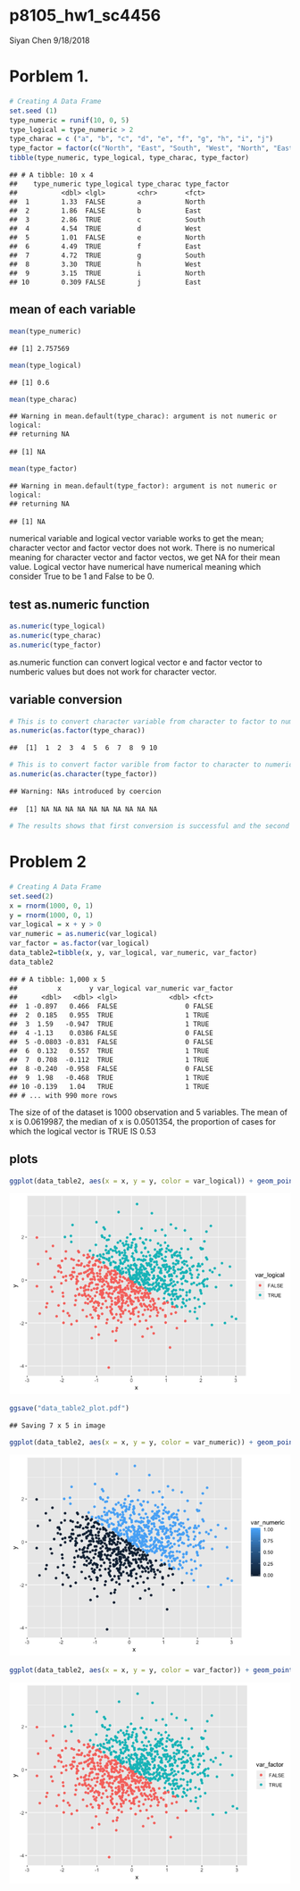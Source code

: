 p8105\_hw1\_sc4456
================
Siyan Chen
9/18/2018

Porblem 1.
==========

``` r
# Creating A Data Frame
set.seed (1) 
type_numeric = runif(10, 0, 5)
type_logical = type_numeric > 2
type_charac = c ("a", "b", "c", "d", "e", "f", "g", "h", "i", "j")
type_factor = factor(c("North", "East", "South", "West", "North", "East", "South", "West", "North", "East"))
tibble(type_numeric, type_logical, type_charac, type_factor)
```

    ## # A tibble: 10 x 4
    ##    type_numeric type_logical type_charac type_factor
    ##           <dbl> <lgl>        <chr>       <fct>      
    ##  1        1.33  FALSE        a           North      
    ##  2        1.86  FALSE        b           East       
    ##  3        2.86  TRUE         c           South      
    ##  4        4.54  TRUE         d           West       
    ##  5        1.01  FALSE        e           North      
    ##  6        4.49  TRUE         f           East       
    ##  7        4.72  TRUE         g           South      
    ##  8        3.30  TRUE         h           West       
    ##  9        3.15  TRUE         i           North      
    ## 10        0.309 FALSE        j           East

mean of each variable
---------------------

``` r
mean(type_numeric)
```

    ## [1] 2.757569

``` r
mean(type_logical)
```

    ## [1] 0.6

``` r
mean(type_charac)
```

    ## Warning in mean.default(type_charac): argument is not numeric or logical:
    ## returning NA

    ## [1] NA

``` r
mean(type_factor)
```

    ## Warning in mean.default(type_factor): argument is not numeric or logical:
    ## returning NA

    ## [1] NA

numerical variable and logical vector variable works to get the mean; character vector and factor vector does not work. There is no numerical meaning for character vector and factor vectos, we get NA for their mean value. Logical vector have numerical have numerical meaning which consider True to be 1 and False to be 0.

test as.numeric function
------------------------

``` r
as.numeric(type_logical)
as.numeric(type_charac)
as.numeric(type_factor)
```

as.numeric function can convert logical vector e and factor vector to numberic values but does not work for character vector.

variable conversion
-------------------

``` r
# This is to convert character variable from character to factor to numeric
as.numeric(as.factor(type_charac))
```

    ##  [1]  1  2  3  4  5  6  7  8  9 10

``` r
# This is to convert factor varible from factor to character to numeric
as.numeric(as.character(type_factor))
```

    ## Warning: NAs introduced by coercion

    ##  [1] NA NA NA NA NA NA NA NA NA NA

``` r
# The results shows that first conversion is successful and the second conversion is not successful 
```

Problem 2
=========

``` r
# Creating A Data Frame
set.seed(2)
x = rnorm(1000, 0, 1)
y = rnorm(1000, 0, 1)
var_logical = x + y > 0
var_numeric = as.numeric(var_logical)
var_factor = as.factor(var_logical)
data_table2=tibble(x, y, var_logical, var_numeric, var_factor)
data_table2
```

    ## # A tibble: 1,000 x 5
    ##          x       y var_logical var_numeric var_factor
    ##      <dbl>   <dbl> <lgl>             <dbl> <fct>     
    ##  1 -0.897   0.466  FALSE                 0 FALSE     
    ##  2  0.185   0.955  TRUE                  1 TRUE      
    ##  3  1.59   -0.947  TRUE                  1 TRUE      
    ##  4 -1.13    0.0386 FALSE                 0 FALSE     
    ##  5 -0.0803 -0.831  FALSE                 0 FALSE     
    ##  6  0.132   0.557  TRUE                  1 TRUE      
    ##  7  0.708  -0.112  TRUE                  1 TRUE      
    ##  8 -0.240  -0.958  FALSE                 0 FALSE     
    ##  9  1.98   -0.468  TRUE                  1 TRUE      
    ## 10 -0.139   1.04   TRUE                  1 TRUE      
    ## # ... with 990 more rows

The size of of the dataset is 1000 observation and 5 variables. The mean of x is 0.0619987, the median of x is 0.0501354, the proportion of cases for which the logical vector is TRUE IS 0.53

plots
-----

``` r
ggplot(data_table2, aes(x = x, y = y, color = var_logical)) + geom_point() 
```

![](p8105_hw1_sc4456_files/figure-markdown_github/unnamed-chunk-6-1.png)

``` r
ggsave("data_table2_plot.pdf")
```

    ## Saving 7 x 5 in image

``` r
ggplot(data_table2, aes(x = x, y = y, color = var_numeric)) + geom_point()
```

![](p8105_hw1_sc4456_files/figure-markdown_github/unnamed-chunk-6-2.png)

``` r
ggplot(data_table2, aes(x = x, y = y, color = var_factor)) + geom_point()
```

![](p8105_hw1_sc4456_files/figure-markdown_github/unnamed-chunk-6-3.png)
